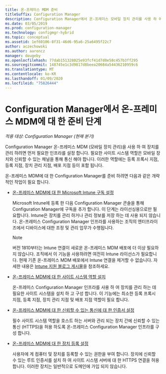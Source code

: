 ```yaml
---
title: 온-프레미스 MDM 준비
titleSuffix: Configuration Manager
description: Configuration Manager에서 온-프레미스 모바일 장치 관리를 사용 하 여 장치 관리 준비
ms.date: 03/05/2019
ms.prod: configuration-manager
ms.technology: configmgr-hybrid
ms.topic: conceptual
ms.assetid: 1ef60106-8f31-46d6-95a6-25a6495f22c7
author: aczechowski
ms.author: aaroncz
manager: dougeby
ms.openlocfilehash: 77dab151328025e93fcf41d7d0e58c457b3ff295
ms.sourcegitcommit: 148745e1c3d9817d8beea20684a54436210959c6
ms.translationtype: MT
ms.contentlocale: ko-KR
ms.lasthandoff: 01/09/2020
ms.locfileid: "75826444"
---
```

# <a name="preparation-steps-for-on-premises-mdm-in-configuration-manager"></a>Configuration Manager에서 온-프레미스 MDM에 대 한 준비 단계

*적용 대상: Configuration Manager (현재 분기)*

Configuration Manager 온-프레미스 MDM (모바일 장치 관리)을 사용 하 여 장치를 관리 하려면 먼저 필요한 인프라를 설정 합니다. 필요한 사이트 시스템 역할은 모바일 장치와 신뢰할 수 있는 채널을 통해 통신 해야 합니다. 이러한 역할에는 등록 프록시 지점, 등록 지점, 장치 관리 지점, 배포 지점 등이 포함 됩니다.

온-프레미스 MDM에 대 한 Configuration Manager를 준비 하려면 다음과 같은 개략적인 작업이 필요 합니다.  

- [온-프레미스 MDM에 대 한 Microsoft Intune 구독 설정](/sccm/mdm/get-started/set-up-intune-subscription-on-premises-mdm)  

    Microsoft Intune에 등록 한 다음 Configuration Manager 콘솔을 통해 Configuration Manager에 구독을 추가 합니다. 이 단계는 라이선싱용으로만 필요합니다. Intune은 장치를 관리 하거나 관리 정보를 저장 하는 데 사용 되지 않습니다. 온-프레미스 Configuration Manager 인프라를 사용하는 조직의 엔터프라이즈에서 디바이스에 대한 조정 및 관리 업무가 수행됩니다.  

    > [!Note]  
    > 버전 1810부터는 Intune 연결이 새로운 온-프레미스 MDM 배포에 더 이상 필요하지 않습니다.<!--3607730, fka 1359124--> 조직에서 이 기능을 사용하려면 여전히 Intune 라이선스가 필요합니다. 현재 기존 온-프레미스 MDM 배포에서 Intune 연결을 제거할 수 없습니다. 자세한 내용은 [Intune 지원 블로그 게시물](https://techcommunity.microsoft.com/t5/Intune-Customer-Success/Move-from-Hybrid-Mobile-Device-Management-to-Intune-on-Azure/ba-p/280150)을 참조하세요.  

- [온-프레미스 MDM에 대 한 사이트 시스템 역할 설치](/sccm/mdm/get-started/install-site-system-roles-for-on-premises-mdm)  

    온-프레미스 Configuration Manager 인프라를 사용 하 여 장치를 관리 하는 데 필요한 사이트 시스템을 설치 하 고 구성 합니다. 이 기능에는 최소한 등록 프록시 지점, 등록 지점, 장치 관리 지점 및 배포 지점 역할이 필요 합니다.  

- [온-프레미스 MDM에 대 한 신뢰할 수 있는 통신에 대 한 인증서 설정](/sccm/mdm/get-started/set-up-certificates-on-premises-mdm)  

    필수 사이트 시스템 역할을 호스트 하는 서버와 관리 되는 장치 간에 신뢰할 수 있는 통신 (HTTPS)을 허용 하도록 온-프레미스 Configuration Manager 인프라를 구성 합니다.  

- [온-프레미스 MDM에 대 한 장치 등록 설정](/sccm/mdm/get-started/set-up-device-enrollment-on-premises-mdm)  

    사용자에 게 컴퓨터 및 장치를 등록할 수 있는 권한을 부여 합니다. 장치에 신뢰할 수 있는 루트 인증서를 설치 하 여 사이트 시스템 서버에 대 한 HTTPS 연결을 허용 합니다. 이러한 장치는 일반적으로 도메인에 가입 되지 않습니다.  

